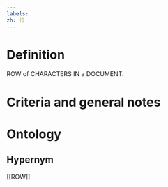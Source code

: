 ```yaml
---
labels: 
zh: 行
---
```


# Definition
ROW of CHARACTERS IN a DOCUMENT.
# Criteria and general notes
# Ontology

## Hypernym
[[ROW]]